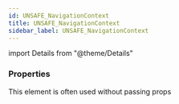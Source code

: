 ```yaml
---
id: UNSAFE_NavigationContext
title: UNSAFE_NavigationContext
sidebar_label: UNSAFE_NavigationContext
---
```


import Details from "@theme/Details"




### Properties

This element is often used without passing props


